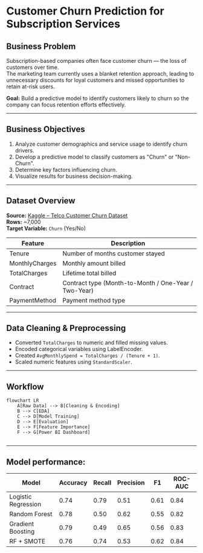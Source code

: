 # Customer Churn Prediction for Subscription Services

## Business Problem
Subscription-based companies often face customer churn — the loss of customers over time.  
The marketing team currently uses a blanket retention approach, leading to unnecessary discounts for loyal customers and missed opportunities to retain at-risk users.

**Goal:** Build a predictive model to identify customers likely to churn so the company can focus retention efforts effectively.

---

## Business Objectives
1. Analyze customer demographics and service usage to identify churn drivers.  
2. Develop a predictive model to classify customers as "Churn" or "Non-Churn".  
3. Determine key factors influencing churn.  
4. Visualize results for business decision-making.

---

##  Dataset Overview
**Source:** [Kaggle – Telco Customer Churn Dataset](https://www.kaggle.com/blastchar/telco-customer-churn)  
**Rows:** ~7,000  
**Target Variable:** `Churn` (Yes/No)

| Feature | Description |
|----------|-------------|
| Tenure | Number of months customer stayed |
| MonthlyCharges | Monthly amount billed |
| TotalCharges | Lifetime total billed |
| Contract | Contract type (Month-to-Month / One-Year / Two-Year) |
| PaymentMethod | Payment method type |

---

## Data Cleaning & Preprocessing
- Converted `TotalCharges` to numeric and filled missing values.  
- Encoded categorical variables using LabelEncoder.  
- Created `AvgMonthlySpend = TotalCharges / (Tenure + 1)`.  
- Scaled numeric features using `StandardScaler`.

---

## Workflow

```mermaid
flowchart LR
    A[Raw Data] --> B[Cleaning & Encoding]
    B --> C[EDA]
    C --> D[Model Training]
    D --> E[Evaluation]
    E --> F[Feature Importance]
    F --> G[Power BI Dashboard]


```

---
## Model performance:
 
| Model | Accuracy | Recall | Precision | F1 | ROC-AUC |
|--------|-----------|----------|------------|-----------|---------|
| Logistic Regression | 0.74 | 0.79 | 0.51 | 0.61 | 0.84 |
| Random Forest | 0.78 | 0.50 | 0.62 | 0.55 | 0.82 |
| Gradient Boosting | 0.79 | 0.49 | 0.65 | 0.56 | 0.83 |
| RF + SMOTE | 0.76 | 0.74 | 0.53 | 0.62 | 0.84 |

